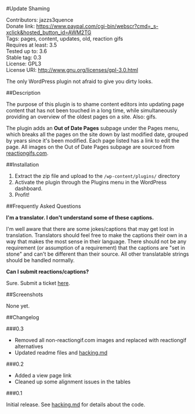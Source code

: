 #Update Shaming

Contributors: jazzs3quence  
Donate link: https://www.paypal.com/cgi-bin/webscr?cmd=_s-xclick&hosted_button_id=AWM2TG  
Tags: pages, content, updates, old, reaction gifs  
Requires at least: 3.5  
Tested up to: 3.6  
Stable tag: 0.3  
License: GPL3  
License URI: http://www.gnu.org/licenses/gpl-3.0.html

The only WordPress plugin not afraid to give you dirty looks.

##Description

The purpose of this plugin is to shame content editors into updating page content that has not been touched in a long time, while simultaneously providing an overview of the oldest pages on a site. Also: gifs.

The plugin adds an **Out of Date Pages** subpage under the Pages menu, which breaks all the pages on the site down by last modified date, grouped by years since it's been modified. Each page listed has a link to edit the page. All images on the Out of Date Pages subpage are sourced from [reactiongifs.com](http://reactiongifs.com).

##Installation

1. Extract the zip file and upload to the `/wp-content/plugins/` directory
2. Activate the plugin through the Plugins menu in the WordPress dashboard.
3. Profit!

##Frequently Asked Questions

**I'm a translator. I don't understand some of these captions.**

I'm well aware that there are some jokes/captions that may get lost in translation. Translators should feel free to make the captions their own in a way that makes the most sense in their language. There should not be any requirement (or assumption of a requirement) that the captions are "set in stone" and can't be different than their source. All other translatable strings should be handled normally.

**Can I submit reactions/captions?**

Sure. Submit a ticket [here](https://github.com/jazzsequence/Update-Shaming/issues/new).


##Screenshots

None yet.

##Changelog

###0.3
* Removed all non-reactiongif.com images and replaced with reactiongif alternatives
* Updated readme files and [hacking.md](https://github.com/jazzsequence/Update-Shaming/blob/master/hacking.md)

###0.2
* Added a view page link
* Cleaned up some alignment issues in the tables

###0.1

Initial release. See [hacking.md](https://github.com/jazzsequence/Update-Shaming/blob/master/hacking.md) for details about the code.